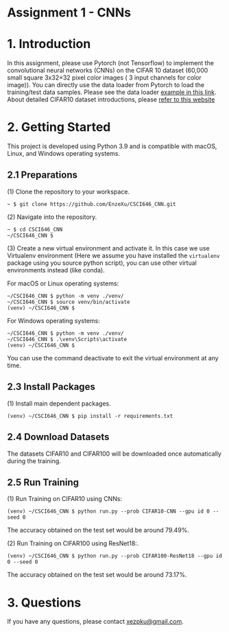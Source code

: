 Assignment 1 - CNNs
===

# 1. Introduction
In this assignment, please use Pytorch (not Tensorflow) to implement the convolutional neural networks (CNNs) on the CIFAR 10 dataset (60,000 small square 3x32×32 pixel color images ( 3 input channels for color image)). You can directly use the data loader from Pytorch to load the training/test data samples. Please see the data loader [example in this link](https://www.notion.so/Assignment-1-CNNs-Work-Individually-fc70ab851ccd4c039c7780239b3a7f10?pvs=4#031daf3ef9474edd85a802a5ded6b84c).  About detailed CIFAR10 dataset introductions, please [refer to this website](https://www.notion.so/Assignment-1-CNNs-Work-Individually-fc70ab851ccd4c039c7780239b3a7f10?pvs=4#031daf3ef9474edd85a802a5ded6b84c)

# 2. Getting Started

This project is developed using Python 3.9 and is compatible with macOS, Linux, and Windows operating systems.

## 2.1 Preparations

(1) Clone the repository to your workspace.

```shell
~ $ git clone https://github.com/EnzeXu/CSCI646_CNN.git
```

(2) Navigate into the repository.
```shell
~ $ cd CSCI646_CNN
~/CSCI646_CNN $
```

(3) Create a new virtual environment and activate it. In this case we use Virtualenv environment (Here we assume you have installed the `virtualenv` package using you source python script), you can use other virtual environments instead (like conda).

For macOS or Linux operating systems:
```shell
~/CSCI646_CNN $ python -m venv ./venv/
~/CSCI646_CNN $ source venv/bin/activate
(venv) ~/CSCI646_CNN $ 
```

For Windows operating systems:

```shell
~/CSCI646_CNN $ python -m venv ./venv/
~/CSCI646_CNN $ .\venv\Scripts\activate
(venv) ~/CSCI646_CNN $ 
```

You can use the command deactivate to exit the virtual environment at any time.

## 2.3 Install Packages

(1) Install main dependent packages.
```shell
(venv) ~/CSCI646_CNN $ pip install -r requirements.txt
```


## 2.4 Download Datasets

The datasets CIFAR10 and CIFAR100 will be downloaded once automatically during the training.


## 2.5 Run Training

(1) Run Training on CIFAR10 using CNNs:

```shell
(venv) ~/CSCI646_CNN $ python run.py --prob CIFAR10-CNN --gpu id 0 --seed 0
```

The accuracy obtained on the test set would be around 79.49%.

(2) Run Training on CIFAR100 using ResNet18:.
```shell
(venv) ~/CSCI646_CNN $ python run.py --prob CIFAR100-ResNet18 --gpu id 0 --seed 0
```

The accuracy obtained on the test set would be around 73.17%.


# 3. Questions

If you have any questions, please contact xezpku@gmail.com.